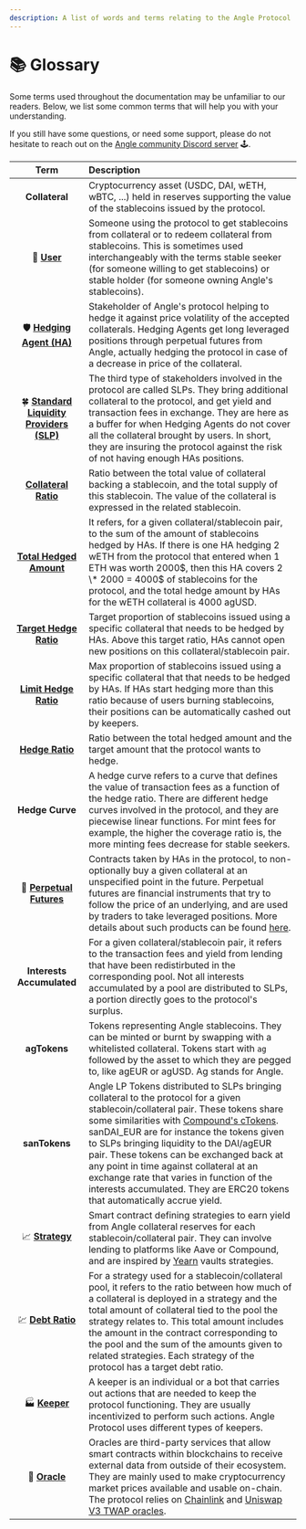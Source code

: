 ```yaml
---
description: A list of words and terms relating to the Angle Protocol
---
```


# 📚 Glossary

Some terms used throughout the documentation may be unfamiliar to our readers. Below, we list some common terms that will help you with your understanding.

If you still have some questions, or need some support, please do not hesitate to reach out on the [Angle community Discord server](https://discord.gg/67WSSZqBG6) 🕹️.

| Term | Description |
| :---: | :--- |
| **Collateral** | Cryptocurrency asset \(USDC, DAI, wETH, wBTC, ...\) held in reserves supporting the value of the stablecoins issued by the protocol. |
| 💱 [**User**](concepts/stable-seekers/) | Someone using the protocol to get stablecoins from collateral or to redeem collateral from stablecoins. This is sometimes used interchangeably with the terms stable seeker \(for someone willing to get stablecoins\) or stable holder \(for someone owning Angle's stablecoins\). |
| 🛡️ [**Hedging Agent \(HA\)**](concepts/hedging-agents/) | Stakeholder of Angle's protocol helping to hedge it against price volatility of the accepted collaterals. Hedging Agents get long leveraged positions through perpetual futures from Angle, actually hedging the protocol in case of a decrease in price of the collateral. |
| 🍀 [**Standard Liquidity  Providers \(SLP\)**](concepts/standard-liquidity-providers/) | The third type of stakeholders involved in the protocol are called SLPs. They bring additional collateral to the protocol, and get yield and transaction fees in exchange. They are here as a buffer for when Hedging Agents do not cover all the collateral brought by users. In short, they are insuring the protocol against the risk of not having enough HAs positions. |
| [**Collateral Ratio**](https://docs.angle.money/concepts/collateral-ratio) | Ratio between the total value of collateral backing a stablecoin, and the total supply of this stablecoin. The value of the collateral is expressed in the related stablecoin. |
| [**Total Hedged Amount**](concepts/hedging-agents/#has-covered-amounts) | It refers, for a given collateral/stablecoin pair, to the sum of the amount of stablecoins hedged by HAs. If there is one HA hedging 2 wETH from the protocol that entered when 1 ETH was worth 2000$, then this HA covers 2 \* 2000 = 4000$ of stablecoins for the protocol, and the total hedge amount by HAs for the wETH collateral is 4000 agUSD. |
| [**Target Hedge Ratio**](concepts/hedging-agents/faq-ha.md#what-is-exactly-implied-by-hedging-ratio) | Target proportion of stablecoins issued using a specific collateral that needs to be hedged by HAs. Above this target ratio, HAs cannot open new positions on this collateral/stablecoin pair. |
| [**Limit Hedge Ratio**](concepts/hedging-agents/#has-covered-amounts) | Max proportion of stablecoins issued using a specific collateral that that needs to be hedged by HAs. If HAs start hedging more than this ratio because of users burning stablecoins, their positions can be automatically cashed out by keepers. |
| [**Hedge Ratio**](concepts/hedging-agents/faq-ha.md#what-is-exactly-implied-by-hedging-ratio) | Ratio between the total hedged amount and the target amount that the protocol wants to hedge. |
| **Hedge Curve** | A hedge curve refers to a curve that defines the value of transaction fees as a function of the hedge ratio. There are different hedge curves involved in the protocol, and they are piecewise linear functions. For mint fees for example, the higher the coverage ratio is, the more minting fees decrease for stable seekers. |
| 🔮 [**Perpetual Futures**](concepts/hedging-agents/#perpetual-futures) | Contracts taken by HAs in the protocol, to non-optionally buy a given collateral at an unspecified point in the future. Perpetual futures are financial instruments that try to follow the price of an underlying, and are used by traders to take leveraged positions. More details about such products can be found [here](https://academy.binance.com/en/articles/what-are-perpetual-futures-contracts). |
| **Interests Accumulated** | For a given collateral/stablecoin pair, it refers to the transaction fees and yield from lending that have been redistirbuted in the corresponding pool. Not all interests accumulated by a pool are distributed to SLPs, a portion directly goes to the protocol's surplus. |
| **agTokens** | Tokens representing Angle stablecoins. They can be minted or burnt by swapping with a whitelisted collateral. Tokens start with `ag` followed by the asset to which they are pegged to, like agEUR or agUSD. Ag stands for Angle. |
| **sanTokens** | Angle LP Tokens distributed to SLPs bringing collateral to the protocol for a given stablecoin/collateral pair. These tokens share some similarities with [Compound's cTokens](https://compound.finance/docs/ctokens). sanDAI\_EUR are for instance the tokens given to SLPs bringing liquidity to the DAI/agEUR pair. These tokens can be exchanged back at any point in time against collateral at an exchange rate that varies in function of the interests accumulated. They are ERC20 tokens that automatically accrue yield. |
| 📈  [**Strategy**](concepts/lending.md) | Smart contract defining strategies to earn yield from Angle collateral reserves for each stablecoin/collateral pair. They can involve lending to platforms like Aave or Compound, and are inspired by [Yearn](https://docs.yearn.finance/resources/defi-glossary#yvault) vaults strategies. |
| 💹  [**Debt Ratio**](concepts/lending.md#debt-ratio) | For a strategy used for a stablecoin/collateral pool, it refers to the ratio between how much of a collateral is deployed in a strategy and the total amount of collateral tied to the pool the strategy relates to. This total amount includes the amount in the contract corresponding to the pool and the sum of the amounts given to related strategies. Each strategy of the protocol has a target debt ratio. |
| 🏭  [**Keeper**](concepts/keepers.md) | A keeper is an individual or a bot that carries out actions that are needed to keep the protocol functioning. They are usually incentivized to perform such actions. Angle Protocol uses different types of keepers. |
| 🔱 [**Oracle**](concepts/oracles.md) | Oracles are third-party services that allow smart contracts within blockchains to receive external data from outside of their ecosystem. They are mainly used to make cryptocurrency market prices available and usable on-chain. The protocol relies on [Chainlink](https://chain.link) and [Uniswap V3 TWAP oracles](https://uniswap.org/blog/uniswap-v3/). |

